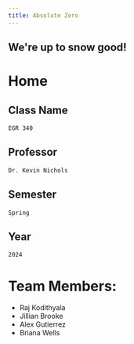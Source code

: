 ```yaml
---
title: Absolute Zero
---
```

## We're up to snow good!

# Home

## Class Name
	EGR 340
## Professor
 	Dr. Kevin Nichols
## Semester
	Spring
## Year
	2024
# Team Members:
* Raj Kodithyala
* Jillian Brooke
* Alex Gutierrez
* Briana Wells

